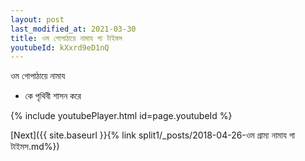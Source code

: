```yaml
---
layout: post
last_modified_at: 2021-03-30
title: ওম গোপাঠায়ে নামায গা টাইমস
youtubeId: kXxrd9eD1nQ
---
```

 
 
 ওম গোপাঠায়ে নামায  
 
 -  কে পৃথিবী শাসন করে 
 
  
 
  
 
 
 
 
 
 


{% include youtubePlayer.html id=page.youtubeId %}
 
[Next]({{ site.baseurl }}{% link  split1/_posts/2018-04-26-ওম গ্রাম্য নামায গা টাইমস.md%})
 

